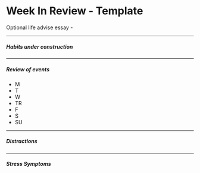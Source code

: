 # Week In Review - Template
Optional life advise essay - 
***
##### Habits under construction

***
##### Review of events
* M
* T
* W
* TR
* F
* S
* SU

***
##### Distractions

***
##### Stress Symptoms